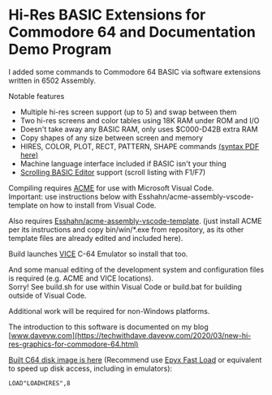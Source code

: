 # Hi-Res BASIC Extensions for Commodore 64 and Documentation Demo Program #

I added some commands to Commodore 64 BASIC via software extensions
written in 6502 Assembly.

Notable features

* Multiple hi-res screen support (up to 5) and swap between them
* Two hi-res screens and color tables using 18K RAM under ROM and I/O
* Doesn't take away any BASIC RAM, only uses $C000-D42B extra RAM
* Copy shapes of any size between screen and memory
* HIRES, COLOR, PLOT, RECT, PATTERN, SHAPE commands [(syntax PDF here)](https://github.com/davervw/hires-c64/raw/master/docs/hi-res%20syntax.pdf)
* Machine language interface included if BASIC isn't your thing
* [Scrolling BASIC Editor](https://archive.org/details/1988-01-computegazette/page/n82) support (scroll listing with F1/F7)

Compiling requires [ACME](https://sourceforge.net/projects/acme-crossass/) for use with Microsoft Visual Code.  
Important: use instructions below with Esshahn/acme-assembly-vscode-template on how to install from Visual Code.

Also requires [Esshahn/acme-assembly-vscode-template](https://github.com/Esshahn/acme-assembly-vscode-template).
(just install ACME per its instructions and copy bin/win/*.exe from repository, as its other template files are already edited and included here).

Build launches [VICE](http://vice-emu.sourceforge.net/index.html#download) C-64 Emulator so install that too.

And some manual editing of the development system and configuration files is required (e.g. ACME and VICE locations).  
Sorry! See build.sh for use within Visual Code or build.bat for building outside of Visual Code.

Additional work will be required for non-Windows platforms.

The introduction to this software is documented on my blog
[www.davevw.com](https://techwithdave.davevw.com/2020/03/new-hi-res-graphics-for-commodore-64.html)

[Built C64 disk image is here](https://github.com/davervw/hires-c64/raw/master/build/hires.d64) (Recommend use [Epyx Fast Load](https://en.wikipedia.org/wiki/Epyx_Fast_Load) or equivalent to speed up disk access, including in emulators):
    
    LOAD"LOADHIRES",8
